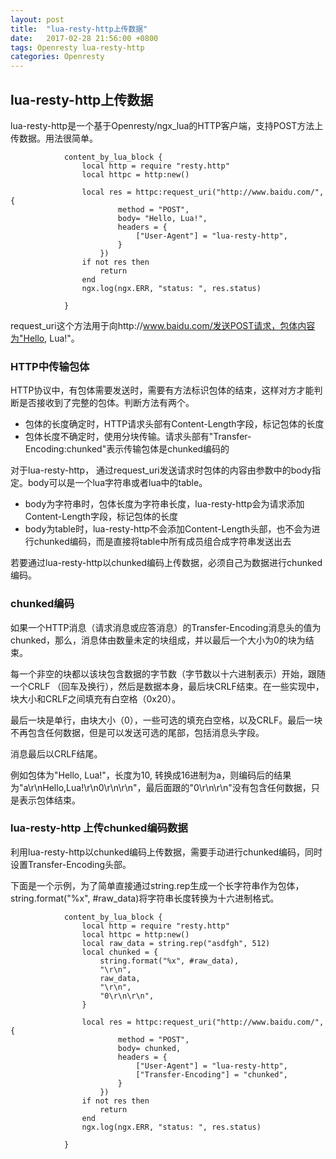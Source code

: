 ```yaml
---
layout: post
title:  "lua-resty-http上传数据"
date:   2017-02-28 21:56:00 +0800
tags: Openresty lua-resty-http
categories: Openresty
---
```


## lua-resty-http上传数据

lua-resty-http是一个基于Openresty/ngx_lua的HTTP客户端，支持POST方法上传数据。用法很简单。

```
            content_by_lua_block {
                local http = require "resty.http"
                local httpc = http:new()
                
                local res = httpc:request_uri("http://www.baidu.com/", {
                        method = "POST",
                        body= "Hello, Lua!",
                        headers = {
                            ["User-Agent"] = "lua-resty-http",
                        }
                    })
                if not res then
                    return
                end
                ngx.log(ngx.ERR, "status: ", res.status)
                
            }
```

request_uri这个方法用于向http://www.baidu.com/发送POST请求，包体内容为"Hello, Lua!"。

### HTTP中传输包体

HTTP协议中，有包体需要发送时，需要有方法标识包体的结束，这样对方才能判断是否接收到了完整的包体。判断方法有两个。

* 包体的长度确定时，HTTP请求头部有Content-Length字段，标记包体的长度
* 包体长度不确定时，使用分块传输。请求头部有"Transfer-Encoding:chunked"表示传输包体是chunked编码的

对于lua-resty-http， 通过request_uri发送请求时包体的内容由参数中的body指定。body可以是一个lua字符串或者lua中的table。

* body为字符串时，包体长度为字符串长度，lua-resty-http会为请求添加Content-Length字段，标记包体的长度
* body为table时，lua-resty-http不会添加Content-Length头部，也不会为进行chunked编码，而是直接将table中所有成员组合成字符串发送出去

若要通过lua-resty-http以chunked编码上传数据，必须自己为数据进行chunked编码。

### chunked编码

如果一个HTTP消息（请求消息或应答消息）的Transfer-Encoding消息头的值为chunked，那么，消息体由数量未定的块组成，并以最后一个大小为0的块为结束。

每一个非空的块都以该块包含数据的字节数（字节数以十六进制表示）开始，跟随一个CRLF （回车及换行），然后是数据本身，最后块CRLF结束。在一些实现中，块大小和CRLF之间填充有白空格（0x20）。

最后一块是单行，由块大小（0），一些可选的填充白空格，以及CRLF。最后一块不再包含任何数据，但是可以发送可选的尾部，包括消息头字段。

消息最后以CRLF结尾。

例如包体为"Hello, Lua!"，长度为10, 转换成16进制为a，则编码后的结果为"a\r\nHello,Lua!\r\n0\r\n\r\n"，最后面跟的"0\r\n\r\n"没有包含任何数据，只是表示包体结束。

### lua-resty-http 上传chunked编码数据

利用lua-resty-http以chunked编码上传数据，需要手动进行chunked编码，同时设置Transfer-Encoding头部。

下面是一个示例，为了简单直接通过string.rep生成一个长字符串作为包体，string.format("%x", #raw_data)将字符串长度转换为十六进制格式。

```
            content_by_lua_block {
                local http = require "resty.http"
                local httpc = http:new()
                local raw_data = string.rep("asdfgh", 512)
                local chunked = {
                    string.format("%x", #raw_data),
                    "\r\n",
                    raw_data,
                    "\r\n",
                    "0\r\n\r\n",
                }
                
                local res = httpc:request_uri("http://www.baidu.com/", {
                        method = "POST",
                        body= chunked,
                        headers = {
                            ["User-Agent"] = "lua-resty-http",
                            ["Transfer-Encoding"] = "chunked",
                        }
                    })
                if not res then
                    return
                end
                ngx.log(ngx.ERR, "status: ", res.status)
                
            }
```
